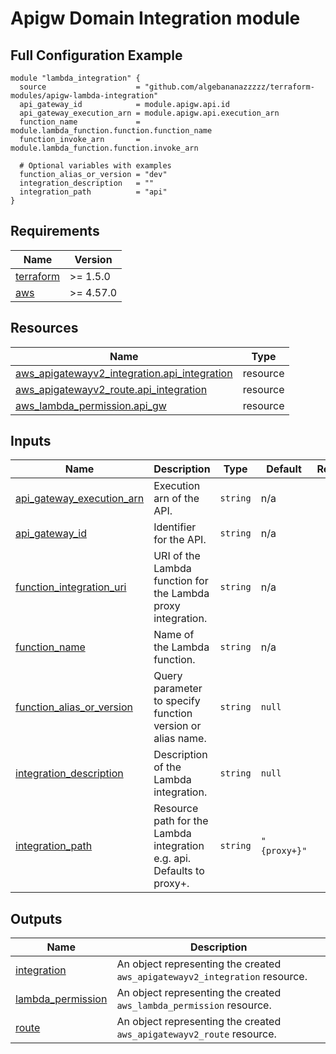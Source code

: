 # Apigw Domain Integration module

## Full Configuration Example
```hcl
module "lambda_integration" {
  source                    = "github.com/algebananazzzzz/terraform-modules/apigw-lambda-integration"
  api_gateway_id            = module.apigw.api.id
  api_gateway_execution_arn = module.apigw.api.execution_arn
  function_name             = module.lambda_function.function.function_name
  function_invoke_arn       = module.lambda_function.function.invoke_arn

  # Optional variables with examples
  function_alias_or_version = "dev"
  integration_description   = ""
  integration_path          = "api"
}
```

<!-- BEGIN_TF_DOCS -->
## Requirements

| Name | Version |
|------|---------|
| <a name="requirement_terraform"></a> [terraform](#requirement\_terraform) | >= 1.5.0 |
| <a name="requirement_aws"></a> [aws](#requirement\_aws) | >= 4.57.0 |

## Resources

| Name | Type |
|------|------|
| [aws_apigatewayv2_integration.api_integration](https://registry.terraform.io/providers/hashicorp/aws/latest/docs/resources/apigatewayv2_integration) | resource |
| [aws_apigatewayv2_route.api_integration](https://registry.terraform.io/providers/hashicorp/aws/latest/docs/resources/apigatewayv2_route) | resource |
| [aws_lambda_permission.api_gw](https://registry.terraform.io/providers/hashicorp/aws/latest/docs/resources/lambda_permission) | resource |

## Inputs

| Name | Description | Type | Default | Required |
|------|-------------|------|---------|:--------:|
| <a name="input_api_gateway_execution_arn"></a> [api\_gateway\_execution\_arn](#input\_api\_gateway\_execution\_arn) | Execution arn of the API. | `string` | n/a | yes |
| <a name="input_api_gateway_id"></a> [api\_gateway\_id](#input\_api\_gateway\_id) | Identifier for the API. | `string` | n/a | yes |
| <a name="input_function_integration_uri"></a> [function\_integration\_uri](#input\_function\_integration\_uri) | URI of the Lambda function for the Lambda proxy integration. | `string` | n/a | yes |
| <a name="input_function_name"></a> [function\_name](#input\_function\_name) | Name of the Lambda function. | `string` | n/a | yes |
| <a name="input_function_alias_or_version"></a> [function\_alias\_or\_version](#input\_function\_alias\_or\_version) | Query parameter to specify function version or alias name. | `string` | `null` | no |
| <a name="input_integration_description"></a> [integration\_description](#input\_integration\_description) | Description of the Lambda integration. | `string` | `null` | no |
| <a name="input_integration_path"></a> [integration\_path](#input\_integration\_path) | Resource path for the Lambda integration e.g. api. Defaults to proxy+. | `string` | `"{proxy+}"` | no |

## Outputs

| Name | Description |
|------|-------------|
| <a name="output_integration"></a> [integration](#output\_integration) | An object representing the created `aws_apigatewayv2_integration` resource. |
| <a name="output_lambda_permission"></a> [lambda\_permission](#output\_lambda\_permission) | An object representing the created `aws_lambda_permission` resource. |
| <a name="output_route"></a> [route](#output\_route) | An object representing the created `aws_apigatewayv2_route` resource. |
<!-- END_TF_DOCS -->